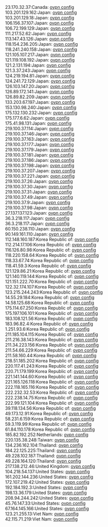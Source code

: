 23.170.32.37:Canada: [ovpn config](vpn/23_170_32_37.ovpn)  
103.201.129.162:Japan: [ovpn config](vpn/103_201_129_162.ovpn)  
103.201.129.18:Japan: [ovpn config](vpn/103_201_129_18.ovpn)  
106.156.37.107:Japan: [ovpn config](vpn/106_156_37_107.ovpn)  
106.72.199.129:Japan: [ovpn config](vpn/106_72_199_129.ovpn)  
111.217.52.62:Japan: [ovpn config](vpn/111_217_52_62.ovpn)  
113.147.43.126:Japan: [ovpn config](vpn/113_147_43_126.ovpn)  
118.154.236.205:Japan: [ovpn config](vpn/118_154_236_205.ovpn)  
118.241.240.158:Japan: [ovpn config](vpn/118_241_240_158.ovpn)  
121.105.107.217:Japan: [ovpn config](vpn/121_105_107_217.ovpn)  
121.119.108.192:Japan: [ovpn config](vpn/121_119_108_192.ovpn)  
121.2.131.194:Japan: [ovpn config](vpn/121_2_131_194.ovpn)  
121.3.37.243:Japan: [ovpn config](vpn/121_3_37_243.ovpn)  
124.219.194.81:Japan: [ovpn config](vpn/124_219_194_81.ovpn)  
124.241.72.129:Japan: [ovpn config](vpn/124_241_72_129.ovpn)  
126.103.147.20:Japan: [ovpn config](vpn/126_103_147_20.ovpn)  
126.89.172.141:Japan: [ovpn config](vpn/126_89_172_141.ovpn)  
126.89.82.209:Japan: [ovpn config](vpn/126_89_82_209.ovpn)  
133.203.67.197:Japan: [ovpn config](vpn/133_203_67_197.ovpn)  
153.130.98.240:Japan: [ovpn config](vpn/153_130_98_240.ovpn)  
175.132.130.232:Japan: [ovpn config](vpn/175_132_130_232.ovpn)  
175.177.6.62:Japan: [ovpn config](vpn/175_177_6_62.ovpn)  
175.41.98.131:Japan: [ovpn config](vpn/175_41_98_131.ovpn)  
219.100.37.114:Japan: [ovpn config](vpn/219_100_37_114.ovpn)  
219.100.37.146:Japan: [ovpn config](vpn/219_100_37_146.ovpn)  
219.100.37.163:Japan: [ovpn config](vpn/219_100_37_163.ovpn)  
219.100.37.177:Japan: [ovpn config](vpn/219_100_37_177.ovpn)  
219.100.37.179:Japan: [ovpn config](vpn/219_100_37_179.ovpn)  
219.100.37.181:Japan: [ovpn config](vpn/219_100_37_181.ovpn)  
219.100.37.186:Japan: [ovpn config](vpn/219_100_37_186.ovpn)  
219.100.37.198:Japan: [ovpn config](vpn/219_100_37_198.ovpn)  
219.100.37.207:Japan: [ovpn config](vpn/219_100_37_207.ovpn)  
219.100.37.221:Japan: [ovpn config](vpn/219_100_37_221.ovpn)  
219.100.37.26:Japan: [ovpn config](vpn/219_100_37_26.ovpn)  
219.100.37.30:Japan: [ovpn config](vpn/219_100_37_30.ovpn)  
219.100.37.31:Japan: [ovpn config](vpn/219_100_37_31.ovpn)  
219.100.37.49:Japan: [ovpn config](vpn/219_100_37_49.ovpn)  
219.100.37.9:Japan: [ovpn config](vpn/219_100_37_9.ovpn)  
219.100.37.98:Japan: [ovpn config](vpn/219_100_37_98.ovpn)  
27.137.137.123:Japan: [ovpn config](vpn/27_137_137_123.ovpn)  
36.3.218.117:Japan: [ovpn config](vpn/36_3_218_117.ovpn)  
36.3.218.117:Japan: [ovpn config](vpn/36_3_218_117.ovpn)  
60.150.238.110:Japan: [ovpn config](vpn/60_150_238_110.ovpn)  
90.149.161.110:Japan: [ovpn config](vpn/90_149_161_110.ovpn)  
112.148.160.187:Korea Republic of: [ovpn config](vpn/112_148_160_187.ovpn)  
112.214.17.106:Korea Republic of: [ovpn config](vpn/112_214_17_106.ovpn)  
116.126.80.98:Korea Republic of: [ovpn config](vpn/116_126_80_98.ovpn)  
118.220.158.64:Korea Republic of: [ovpn config](vpn/118_220_158_64.ovpn)  
118.33.67.74:Korea Republic of: [ovpn config](vpn/118_33_67_74.ovpn)  
118.41.59.3:Korea Republic of: [ovpn config](vpn/118_41_59_3.ovpn)  
121.129.86.21:Korea Republic of: [ovpn config](vpn/121_129_86_21.ovpn)  
121.140.119.144:Korea Republic of: [ovpn config](vpn/121_140_119_144.ovpn)  
121.151.222.70:Korea Republic of: [ovpn config](vpn/121_151_222_70.ovpn)  
122.32.174.107:Korea Republic of: [ovpn config](vpn/122_32_174_107.ovpn)  
123.215.244.243:Korea Republic of: [ovpn config](vpn/123_215_244_243.ovpn)  
14.55.29.184:Korea Republic of: [ovpn config](vpn/14_55_29_184.ovpn)  
14.58.125.68:Korea Republic of: [ovpn config](vpn/14_58_125_68.ovpn)  
175.114.67.250:Korea Republic of: [ovpn config](vpn/175_114_67_250.ovpn)  
175.197.106.101:Korea Republic of: [ovpn config](vpn/175_197_106_101.ovpn)  
183.108.121.56:Korea Republic of: [ovpn config](vpn/183_108_121_56.ovpn)  
183.96.82.4:Korea Republic of: [ovpn config](vpn/183_96_82_4.ovpn)  
1.251.93.6:Korea Republic of: [ovpn config](vpn/1_251_93_6.ovpn)  
211.185.104.115:Korea Republic of: [ovpn config](vpn/211_185_104_115.ovpn)  
211.216.38.143:Korea Republic of: [ovpn config](vpn/211_216_38_143.ovpn)  
211.34.223.156:Korea Republic of: [ovpn config](vpn/211_34_223_156.ovpn)  
211.54.66.229:Korea Republic of: [ovpn config](vpn/211_54_66_229.ovpn)  
211.58.160.44:Korea Republic of: [ovpn config](vpn/211_58_160_44.ovpn)  
218.51.185.202:Korea Republic of: [ovpn config](vpn/218_51_185_202.ovpn)  
220.117.41.243:Korea Republic of: [ovpn config](vpn/220_117_41_243.ovpn)  
220.71.179.199:Korea Republic of: [ovpn config](vpn/220_71_179_199.ovpn)  
221.141.144.60:Korea Republic of: [ovpn config](vpn/221_141_144_60.ovpn)  
221.165.126.118:Korea Republic of: [ovpn config](vpn/221_165_126_118.ovpn)  
222.118.165.116:Korea Republic of: [ovpn config](vpn/222_118_165_116.ovpn)  
222.232.32.53:Korea Republic of: [ovpn config](vpn/222_232_32_53.ovpn)  
222.238.14.75:Korea Republic of: [ovpn config](vpn/222_238_14_75.ovpn)  
222.99.121.104:Korea Republic of: [ovpn config](vpn/222_99_121_104.ovpn)  
39.118.134.56:Korea Republic of: [ovpn config](vpn/39_118_134_56.ovpn)  
49.173.12.91:Korea Republic of: [ovpn config](vpn/49_173_12_91.ovpn)  
58.231.6.159:Korea Republic of: [ovpn config](vpn/58_231_6_159.ovpn)  
59.3.119.99:Korea Republic of: [ovpn config](vpn/59_3_119_99.ovpn)  
61.84.110.178:Korea Republic of: [ovpn config](vpn/61_84_110_178.ovpn)  
185.82.192.252:Netherlands: [ovpn config](vpn/185_82_192_252.ovpn)  
220.135.38.248:Taiwan: [ovpn config](vpn/220_135_38_248.ovpn)  
134.236.162.104:Thailand: [ovpn config](vpn/134_236_162_104.ovpn)  
184.22.125.225:Thailand: [ovpn config](vpn/184_22_125_225.ovpn)  
49.228.102.187:Thailand: [ovpn config](vpn/49_228_102_187.ovpn)  
49.228.164.120:Thailand: [ovpn config](vpn/49_228_164_120.ovpn)  
217.138.212.46:United Kingdom: [ovpn config](vpn/217_138_212_46.ovpn)  
104.218.54.137:United States: [ovpn config](vpn/104_218_54_137.ovpn)  
161.202.144.236:United States: [ovpn config](vpn/161_202_144_236.ovpn)  
172.107.219.42:United States: [ovpn config](vpn/172_107_219_42.ovpn)  
192.184.192.3:United States: [ovpn config](vpn/192_184_192_3.ovpn)  
198.13.36.179:United States: [ovpn config](vpn/198_13_36_179.ovpn)  
208.94.244.242:United States: [ovpn config](vpn/208_94_244_242.ovpn)  
45.76.147.33:United States: [ovpn config](vpn/45_76_147_33.ovpn)  
67.164.145.166:United States: [ovpn config](vpn/67_164_145_166.ovpn)  
123.21.255.13:Viet Nam: [ovpn config](vpn/123_21_255_13.ovpn)  
42.115.71.219:Viet Nam: [ovpn config](vpn/42_115_71_219.ovpn)  
